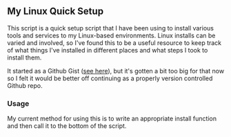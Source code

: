 ## My Linux Quick Setup

This script is a quick setup script that I have been using to install various tools and services to my Linux-based environments. Linux installs can be varied and involved, so I've found this to be a useful resource to keep track of what things I've installed in different places and what steps I took to install them.

It started as a Github Gist ([see here](https://gist.github.com/vindard/d63e390c1f038f9a171d3ed85ae4d4d8)), but it's gotten a bit too big for that now so I felt it would be better off continuing as a properly version controlled Github repo.
### Usage

My current method for using this is to write an appropriate install function and then call it to the bottom of the script.
